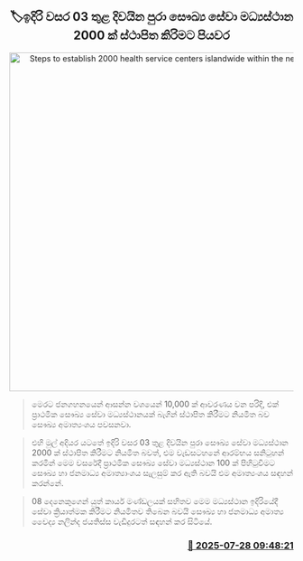 <p align='center'><b><h2 align='center' title='Steps to establish 2000 health service centers islandwide within the next 03 years'>🏷ඉදිරි වසර 03 තුළ දිවයින පුරා සෞඛ්‍ය සේවා මධ්‍යස්ථාන 2000 ක් ස්ථාපිත කිරිමට පියවර</h2></b></p>
<p align='center'><img src='https://helakuru.sgp1.cdn.digitaloceanspaces.com/esana/images/lib/nalinda-jayathissa-katukurunda.jpg' width='600' alt='Steps to establish 2000 health service centers islandwide within the next 03 years'></p>

> මෙරට ජනගහනයෙන් ආසන්න වශයෙන් 10,000 ක් ආවරණය වන පරිදි, එක් ප්‍රාථමික සෞඛ්‍ය සේවා මධ්‍යස්ථානයක් බැගින් ස්ථාපිත කිරීමට නියමිත බව සෞඛ්‍ය අමාත්‍යංශය පවසනවා.

> එහි මුල් අදියර යටතේ ඉදිරි වසර 03 තුළ දිවයින පුරා සෞඛ්‍ය සේවා මධ්‍යස්ථාන 2000 ක් ස්ථාපිත කිරීමට නියමිත බවත්, එම වැඩසටහනේ ආරම්භය සනිටුහන් කරමින් මෙම වසරේදී ප්‍රාථමික සෞඛ්‍ය සේවා මධ්‍යස්ථාන 100 ක් පිහිටුවීමට සෞඛ්‍ය හා ජනමාධ්‍ය අමාත්‍යාංශය සැලසුම් කර ඇති බවයි එම අමාත්‍යංශය සඳහන් කරන්නේ.

> 08 දෙනෙකුගෙන් යුත් කාර්ය මණ්ඩලයක් සහිතව මෙම මධ්‍යස්ථාන ඉදිරියේදී සේවා ක්‍රියාත්මක කිරීමට නියමිතව තිබෙන බවයි සෞඛ්‍ය හා ජනමාධ්‍ය අමාත්‍ය වෛද්‍ය නලින්ද ජයතිස්ස වැඩිදුරටත් සඳහන් කර සිටියේ.



<h3 align='right'><a href='https://www.helakuru.lk/esana/p/112201/'>📅 2025-07-28 09:48:21</a></h3>
